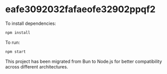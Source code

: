 # eafe3092032fafaeofe32902ppqf2

To install dependencies:

```bash
npm install
```

To run:

```bash
npm start
```

This project has been migrated from Bun to Node.js for better compatibility across different architectures.
